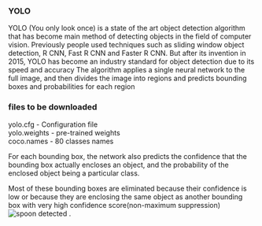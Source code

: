 ### YOLO
YOLO (You only look once) is a state of the art object detection algorithm that has become main method of detecting objects in the field of computer vision. Previously people used techniques such as sliding window object detection, R CNN, Fast R CNN and Faster R CNN. But after its invention in 2015, YOLO has become an industry standard for object detection due to its speed and accuracy
The algorithm applies a single neural network to the full image, and then divides the image into regions and predicts bounding boxes and probabilities for each region

### files to be downloaded

yolo.cfg - Configuration file  
yolo.weights - pre-trained weights  
coco.names - 80 classes names




For each bounding box, the network also predicts the confidence that the bounding box actually encloses an object, and the probability of the enclosed object being a particular class.

Most of these bounding boxes are eliminated because their confidence is low or because they are enclosing the same object as another bounding box with very high confidence score(non-maximum suppression)  
![spoon detected](https://user-images.githubusercontent.com/71581864/118238747-944c2d80-b4b6-11eb-80a3-abcd6bb4f783.PNG)
.


